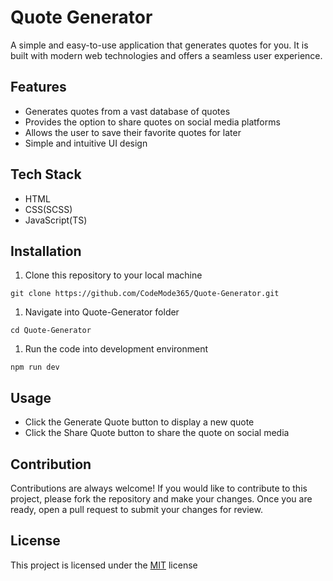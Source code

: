# Quote Generator
A simple and easy-to-use application that generates quotes for you. It is built with modern web technologies and offers a seamless user experience.

## Features
* Generates quotes from a vast database of quotes
* Provides the option to share quotes on social media platforms
* Allows the user to save their favorite quotes for later
* Simple and intuitive UI design

## Tech Stack
* HTML
* CSS(SCSS)
* JavaScript(TS)

## Installation
1. Clone this repository to your local machine
``` 
git clone https://github.com/CodeMode365/Quote-Generator.git 
```
1. Navigate into Quote-Generator folder
``` 
cd Quote-Generator 
```
1. Run the code into development environment
```
npm run dev 
```

## Usage
* Click the Generate Quote button to display a new quote
* Click the Share Quote button to share the quote on social media

## Contribution
Contributions are always welcome! If you would like to contribute to this project, please fork the repository and make your changes. Once you are ready, open a pull request to submit your changes for review.

## License
This project is licensed under the [MIT](https://opensource.org/licenses/MIT) license
